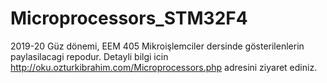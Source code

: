 # Microprocessors_STM32F4
2019-20 Güz dönemi, EEM 405 Mikroişlemciler dersinde gösterilenlerin paylasilacagi repodur. Detayli bilgi icin http://oku.ozturkibrahim.com/Microprocessors.php adresini ziyaret ediniz.
